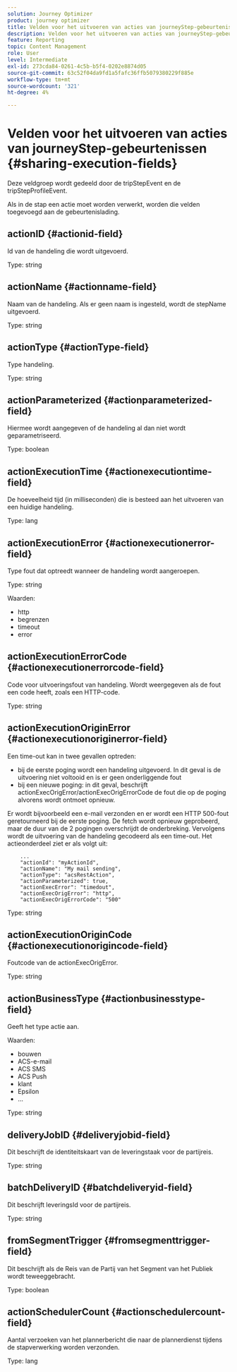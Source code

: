 ```yaml
---
solution: Journey Optimizer
product: journey optimizer
title: Velden voor het uitvoeren van acties van journeyStep-gebeurtenissen
description: Velden voor het uitvoeren van acties van journeyStep-gebeurtenissen
feature: Reporting
topic: Content Management
role: User
level: Intermediate
exl-id: 273cda84-0261-4c5b-b5f4-0202e8874d05
source-git-commit: 63c52f04da9fd1a5fafc36ffb5079380229f885e
workflow-type: tm+mt
source-wordcount: '321'
ht-degree: 4%

---
```


# Velden voor het uitvoeren van acties van journeyStep-gebeurtenissen {#sharing-execution-fields}

Deze veldgroep wordt gedeeld door de tripStepEvent en de tripStepProfileEvent.

Als in de stap een actie moet worden verwerkt, worden die velden toegevoegd aan de gebeurtenislading.

## actionID {#actionid-field}

Id van de handeling die wordt uitgevoerd.

Type: string

## actionName {#actionname-field}

Naam van de handeling. Als er geen naam is ingesteld, wordt de stepName uitgevoerd.

Type: string

## actionType {#actionType-field}

Type handeling.

Type: string

## actionParameterized {#actionparameterized-field}

Hiermee wordt aangegeven of de handeling al dan niet wordt geparametriseerd.

Type: boolean

## actionExecutionTime {#actionexecutiontime-field}

De hoeveelheid tijd (in milliseconden) die is besteed aan het uitvoeren van een huidige handeling.

Type: lang

## actionExecutionError {#actionexecutionerror-field}

Type fout dat optreedt wanneer de handeling wordt aangeroepen.

Type: string

Waarden:
* http
* begrenzen
* timeout
* error

## actionExecutionErrorCode {#actionexecutionerrorcode-field}

Code voor uitvoeringsfout van handeling. Wordt weergegeven als de fout een code heeft, zoals een HTTP-code.

Type: string

## actionExecutionOriginError {#actionexecutionoriginerror-field}

Een time-out kan in twee gevallen optreden:

* bij de eerste poging wordt een handeling uitgevoerd. In dit geval is de uitvoering niet voltooid en is er geen onderliggende fout
* bij een nieuwe poging: in dit geval, beschrijft actionExecOrigError/actionExecOrigErrorCode de fout die op de poging alvorens wordt ontmoet opnieuw.

Er wordt bijvoorbeeld een e-mail verzonden en er wordt een HTTP 500-fout geretourneerd bij de eerste poging. De fetch wordt opnieuw geprobeerd, maar de duur van de 2 pogingen overschrijdt de onderbreking. Vervolgens wordt de uitvoering van de handeling gecodeerd als een time-out. Het actieonderdeel ziet er als volgt uit:

```
    ...
    "actionId": "myActionId",
    "actionName": "My mail sending",
    "actionType": "acsRestAction",
    "actionParameterized": true,
    "actionExecError": "timedout",
    "actionExecOrigError": "http",
    "actionExecOrigErrorCode": "500"
```

Type: string

## actionExecutionOriginCode {#actionexecutionorigincode-field}

Foutcode van de actionExecOrigError.

Type: string

## actionBusinessType {#actionbusinesstype-field}

Geeft het type actie aan.

Waarden:

* bouwen
* ACS-e-mail
* ACS SMS
* ACS Push
* klant
* Epsilon
* ...

Type: string

## deliveryJobID {#deliveryjobid-field}

Dit beschrijft de identiteitskaart van de leveringstaak voor de partijreis.

Type: string

## batchDeliveryID {#batchdeliveryid-field}

Dit beschrijft leveringsId voor de partijreis.

Type: string

## fromSegmentTrigger {#fromsegmenttrigger-field}

Dit beschrijft als de Reis van de Partij van het Segment van het Publiek wordt teweeggebracht.

Type: boolean

## actionSchedulerCount {#actionschedulercount-field}

Aantal verzoeken van het plannerbericht die naar de plannerdienst tijdens de stapverwerking worden verzonden.

Type: lang

